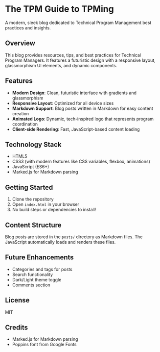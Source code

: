 # The TPM Guide to TPMing

A modern, sleek blog dedicated to Technical Program Management best practices and insights.

## Overview

This blog provides resources, tips, and best practices for Technical Program Managers. It features a futuristic design with a responsive layout, glassmorphism UI elements, and dynamic components.

## Features

- **Modern Design**: Clean, futuristic interface with gradients and glassmorphism
- **Responsive Layout**: Optimized for all device sizes
- **Markdown Support**: Blog posts written in Markdown for easy content creation
- **Animated Logo**: Dynamic, tech-inspired logo that represents program coordination
- **Client-side Rendering**: Fast, JavaScript-based content loading

## Technology Stack

- HTML5
- CSS3 (with modern features like CSS variables, flexbox, animations)
- JavaScript (ES6+)
- Marked.js for Markdown parsing

## Getting Started

1. Clone the repository
2. Open `index.html` in your browser
3. No build steps or dependencies to install!

## Content Structure

Blog posts are stored in the `posts/` directory as Markdown files. The JavaScript automatically loads and renders these files.

## Future Enhancements

- Categories and tags for posts
- Search functionality
- Dark/Light theme toggle
- Comments section

## License

MIT

## Credits

- Marked.js for Markdown parsing
- Poppins font from Google Fonts